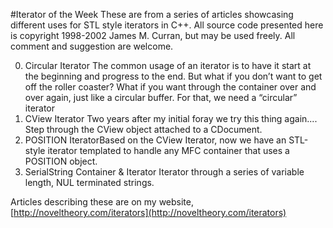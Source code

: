 #Iterator of the Week
These are from a series of articles showcasing different uses for STL style iterators in C++. All source code presented here is copyright 1998-2002 James M. Curran, but may be used freely. All comment and suggestion are welcome.
 
 0. Circular Iterator The common usage of an iterator is to have it start at the beginning and progress to the end. But what if you don’t want to get off the roller coaster? What if you want through the container over and over again, just like a circular buffer. For that, we need a “circular” iterator 
1. CView Iterator Two years after my initial foray we try this thing again.... Step through the CView object attached to a CDocument. 
 2. POSITION IteratorBased on the CView Iterator, now we have an STL-style iterator templated to handle  any MFC container that uses a POSITION object. 
 3. SerialString Container & Iterator Iterator through a series of variable length, NUL terminated strings. 

Articles describing these are on my website, [http://noveltheory.com/iterators](http://noveltheory.com/iterators)